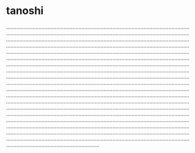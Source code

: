 # tanoshi

...................................................................................................................................................................................................................................................................................................................................................................................................................................................................................................................................................................................................................................................................................................................................................................................................................................................................................................................................................................................................................................................................................................................................................................................................................................................................................................................................................................................................................................................................................................................................................................................................................................................................................................................................................................................................................................................................................................................................................................................................................................................................................................................................................................................................................................................................................................................................................................................................................................................................................................................